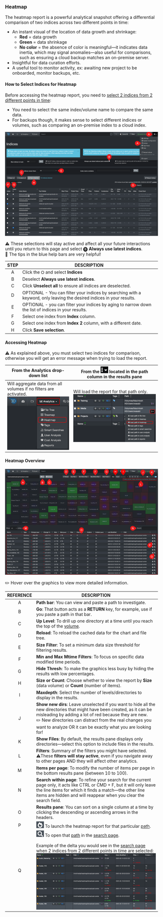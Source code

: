 <p id="heatmap"></p>

### Heatmap 

The heatmap report is a powerful analytical snapshot offering a differential comparison of two indices across two different points in time:

- An instant visual of the location of data growth and shrinkage:
  - **Red** = data growth
  - **Green** = data shrinkage
  - **No color** = the absence of color is meaningful—it indicates data inertia, which may signal anomalies—also useful for comparisons, such as ensuring a cloud backup matches an on-premise server.
- Insightful for data curation efforts.
- A useful tool to monitor activity, ex: awaiting new project to be onboarded, monitor backups, etc.


#### How to Select Indices for Heatmap

Before accessing the heatmap report, you need to [select 2 indices from 2 different points in time](#index_selection):

- You need to select the same index/volume name to compare the same data.
- For backups though, it makes sense to select different indices or volumes, such as comparing an on-premise index to a cloud index.

![Image: Indices Selection for Heatmap Report](images/analytics_heatmap_indices_selection.png)

⚠️ These selections will stay active and affect all your future interactions until you return to this page and select 🅑 **Always use latest indices**.
<br>🔆 The tips in the blue help bars are very helpful!

| STEP | DESCRIPTION |
| :---: | --- |
| A | Click the ⛭ and select **Indices** |
| B | Deselect **Always use latest indices**. |
| C | Click **Unselect all** to ensure all indices are deselected. |
| D | OPTIONAL - You can filter your indices by searching with a keyword, only leaving the desired indices in your results. |
| E | OPTIONAL - you can filter your indices by aging to narrow down the list of indices in your results. |
| F | Select one index from  **Index**  column. |
| G | Select one index from  **Index 2**  column, with a different date. |
| H | Click  **Save selection**. |




#### Accessing Heatmap

⚠️ As explained above, you must select two indices for comparison, otherwise you will get an error message when trying to load the report.

| From the **Analytics** drop-down list | From the <img src="images/icon_more.png" width="25"> located in the path column in the results pane |
| --- | --- |
| Will aggregate data from all volumes if no filters are activated.<br> <img src="images/analytics_select_heatmap.png" width="300"> | Will load the report for that path only.<br><img src="images/image_analytics_heatmap_access_via_results_pane_20230215.png" width="600"> |



#### Heatmap Overview

![Image: Heatmap Report Overview](images/analytics_heatmap_2025.png)

✏️ Hover over the graphics to view more detailed information.

| REFERENCE | DESCRIPTION |
| :---: | --- |
| A | **Path bar**: You can view and paste a path to investigate. |
| B | **Go**: That button acts as a  **RETURN**  key, for example, use if you paste a path in that bar. |
| C | **Up Level**: To drill up one directory at a time until you reach the top of the [volume](#volume). |
| D | **Reload**: To reload the cached data for the chart and file tree. |
| E |  **Size Filter**: To set a minimum data size threshold for filtering results. |
| F | **Min and Max Mtime Filters**: To focus on specific data modified time periods. |
| G | **Hide Thresh**: To make the graphics less busy by hiding the results with low percentages. |
| H | **Size or Count**: Choose whether to view the report by **Size** (data volume) or **Count** (number of items). |
| I | **Maxdepth**: Select the number of levels/directories to display in the results. |
| J | **Show new dirs**: Leave unselected if you want to hide all the new directories that might have been created, as it can be misleading by adding a lot of red because they are new.<br>✏️ New directories can distract from the real changes you want to analyze OR it can be exactly what you are looking for! |
| K | **Show Files**: By default, the results pane displays only directories—select this option to include files in the results. |
| L | **Filters**: Summary of the filters you might have selected.<br>⚠️These **filters will stay active**, even if you navigate away to other pages AND they will affect other analytics. |
| M | **Items per page**: To modify the number of items per page in the bottom results pane (between 10 to 100). |
| N |  **Search within page**: To refine your search for the current page only, it acts like CTRL or CMD + F, but it will only leave the line items for which it finds a match—the other line items are hidden and will reappear when you clear the search field. |
| O | **Results pane**: You can sort on a single column at a time by clicking the descending or ascending arrows in the headers. |
| P | <img src="images/icon_heatmap_load.png" width="25"> To launch the heatmap report for that particular [path](#path). |
| Q | <img src="images/icon_heatmpa_magnifying_glass.png" width="25"> To open that [path](#path) in the [search page](#search_page).<br><br>Example of the delta you would see in the [search page](#search_page) when 2 indices from 2 different points in time are selected:<br><img src="images/analytics_heatmap_search_page_delta.png" width=""> |

